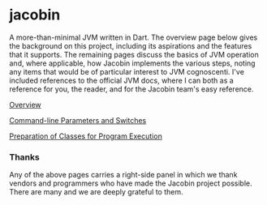 # jacobin
A more-than-minimal JVM written in Dart. The overview page below gives the background on this project, including its aspirations and the features that it supports. The remaining pages discuss the basics of JVM operation and, where applicable, how Jacobin implements the various steps, noting any items that would be of particular interest to JVM cognoscenti. I've included references to the official JVM docs, where I can both as a reference for you, the reader, and for the Jacobin team's easy reference. 

[Overview](https://github.com/platypusguy/jacobin/wiki/Jacobin-Overview)

[Command-line Parameters and Switches](https://github.com/platypusguy/jacobin/wiki/Command-line-parameters)

[Preparation of Classes for Program Execution](https://github.com/platypusguy/jacobin/wiki/Preparation-for-Program-Execution)

### Thanks
Any of the above pages carries a right-side panel in which we thank vendors and programmers who have made the Jacobin project possible. There are many and we are deeply grateful to them. 
